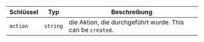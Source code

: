 | Schlüssel | Typ      | Beschreibung                                               |
| --------- | -------- | ---------------------------------------------------------- |
| `action`  | `string` | die Aktion, die durchgeführt wurde. This can be `created`. |